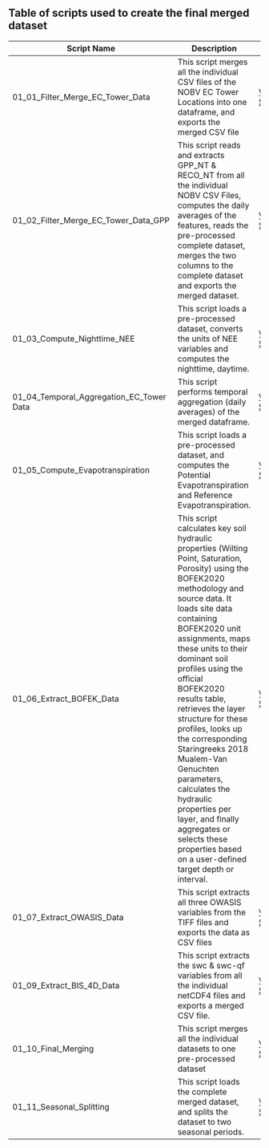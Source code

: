 ## Table of scripts used to create the final merged dataset

| Script Name | Description | Link |
|------------|------------|-------------|
| 01_01_Filter_Merge_EC_Tower_Data  | This script merges all the individual CSV files of the NOBV EC Tower Locations into one dataframe, and exports the merged CSV file | [View Script]() |
| 01_02_Filter_Merge_EC_Tower_Data_GPP  | This script reads and extracts GPP_NT & RECO_NT from all the individual NOBV CSV Files, computes the daily averages of the features, reads the pre-processed complete dataset, merges the two columns to the complete dataset and exports the merged dataset. | [View Script]() |
| 01_03_Compute_Nighttime_NEE | This script loads a pre-processed dataset, converts the units of NEE variables and computes the nighttime, daytime.  | [View Script]() |
| 01_04_Temporal_Aggregation_EC_Tower Data | This script performs temporal aggregation (daily averages) of the merged dataframe.  | [View Script]() |
| 01_05_Compute_Evapotranspiration | This script loads a pre-processed dataset, and computes the Potential Evapotranspiration and Reference Evapotranspiration. | [View Script]() |
| 01_06_Extract_BOFEK_Data | This script calculates key soil hydraulic properties (Wilting Point, Saturation, Porosity) using the BOFEK2020 methodology and source data. It loads site data containing BOFEK2020 unit assignments, maps these units to their dominant soil profiles using the official BOFEK2020 results table, retrieves the layer structure for these profiles, looks up the corresponding Staringreeks 2018 Mualem-Van Genuchten parameters, calculates the hydraulic properties per layer, and finally aggregates or selects these properties based on a user-defined target depth or interval.  | [View Script]() |
| 01_07_Extract_OWASIS_Data | This script extracts all three OWASIS variables from the TIFF files and exports the data as CSV files | [View Script]() |
| 01_09_Extract_BIS_4D_Data | This script extracts the swc & swc-qf variables from all the individual netCDF4 files and exports a merged CSV file. | [View Script]() |
| 01_10_Final_Merging | This script merges all the individual datasets to one pre-processed dataset | [View Script]() |
| 01_11_Seasonal_Splitting | This script loads the complete merged dataset, and splits the dataset to two seasonal periods. | [View Script]() |